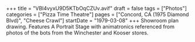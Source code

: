 +++
title = "VBl4vyxU9D5KTbOqCZUv.avif"
draft = false
tags = ["Photos"]
categories = ["Pizza Time Theatre"]
pages = ["Concord, CA (1975 Diamond Blvd)", "Cheese Crawl"]
startDate = "1979-03-08"
+++
Showroom plan drawing. Features A Portrait Stage with animatronics referenced from photos of the bots from the Winchester and Kooser stores.
